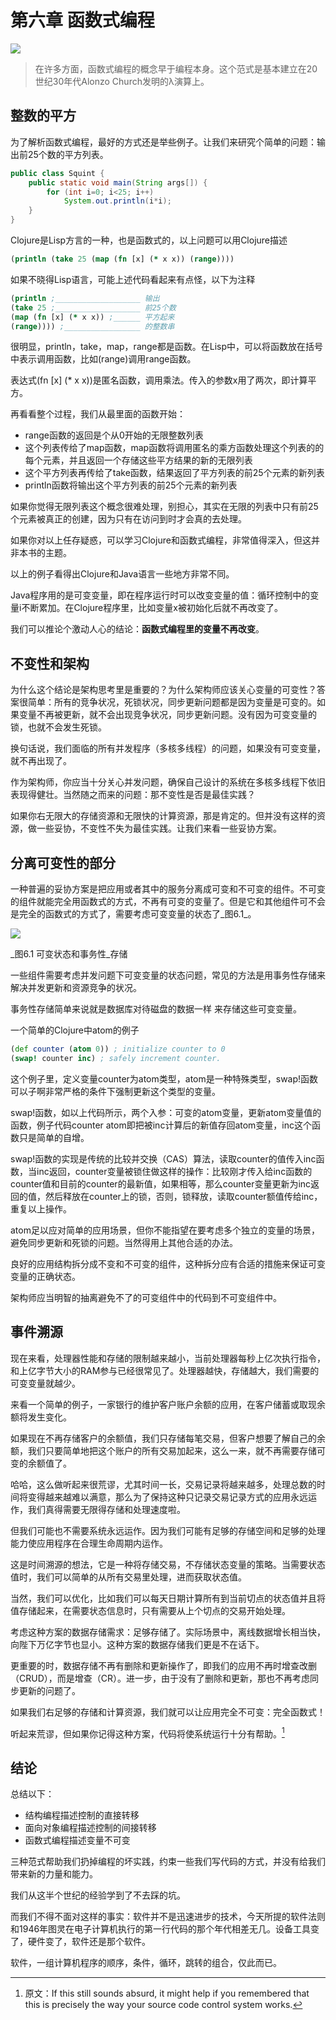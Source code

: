 # 第六章 函数式编程

![](/assets/6/c6.png)

> 在许多方面，函数式编程的概念早于编程本身。这个范式是基本建立在20世纪30年代Alonzo Church发明的λ演算上。

## 整数的平方

为了解析函数式编程，最好的方式还是举些例子。让我们来研究个简单的问题：输出前25个数的平方列表。

```java
public class Squint {
    public static void main(String args[]) {
        for (int i=0; i<25; i++)
            System.out.println(i*i);
    }
}
```

Clojure是Lisp方言的一种，也是函数式的，以上问题可以用Clojure描述

```Clojure
(println (take 25 (map (fn [x] (* x x)) (range))))
```

如果不晓得Lisp语言，可能上述代码看起来有点怪，以下为注释

```Clojure
(println ;___________________ 输出
(take 25 ;___________________ 前25个数
(map (fn [x] (* x x)) ;______ 平方起来
(range)))) ;_________________ 的整数串
```

很明显，println，take，map，range都是函数。在Lisp中，可以将函数放在括号中表示调用函数，比如\(range\)调用range函数。

表达式\(fn \[x\] \(\* x x\)\)是匿名函数，调用乘法。传入的参数x用了两次，即计算平方。

再看看整个过程，我们从最里面的函数开始：

* range函数的返回是个从0开始的无限整数列表
* 这个列表传给了map函数，map函数将调用匿名的乘方函数处理这个列表的的每个元素，并且返回一个存储这些平方结果的新的无限列表
* 这个平方列表再传给了take函数，结果返回了平方列表的前25个元素的新列表
* println函数将输出这个平方列表的前25个元素的新列表

如果你觉得无限列表这个概念很难处理，别担心，其实在无限的列表中只有前25个元素被真正的创建，因为只有在访问到时才会真的去处理。

如果你对以上任存疑惑，可以学习Clojure和函数式编程，非常值得深入，但这并非本书的主题。

以上的例子看得出Clojure和Java语言一些地方非常不同。

Java程序用的是可变变量，即在程序运行时可以改变变量的值：循环控制中的变量i不断累加。在Clojure程序里，比如变量x被初始化后就不再改变了。

我们可以推论个激动人心的结论：**函数式编程里的变量不再改变**。

## 不变性和架构

为什么这个结论是架构思考里是重要的？为什么架构师应该关心变量的可变性？答案很简单：所有的竞争状况，死锁状况，同步更新问题都是因为变量是可变的。如果变量不再被更新，就不会出现竞争状况，同步更新问题。没有因为可变变量的锁，也就不会发生死锁。

换句话说，我们面临的所有并发程序（多核多线程）的问题，如果没有可变变量，就不再出现了。

作为架构师，你应当十分关心并发问题，确保自己设计的系统在多核多线程下依旧表现得健壮。当然随之而来的问题：那不变性是否是最佳实践？

如果你右无限大的存储资源和无限快的计算资源，那是肯定的。但并没有这样的资源，做一些妥协，不变性不失为最佳实践。让我们来看一些妥协方案。

## 分离可变性的部分

一种普遍的妥协方案是把应用或者其中的服务分离成可变和不可变的组件。不可变的组件就能完全用函数式的方式，不再有可变的变量了。但是它和其他组件可不会是完全的函数式的方式了，需要考虑可变变量的状态了_图6.1_。

![](/assets/6/Figure_6.1_Mutating_state_and_transactional_memory.png)

_图6.1 可变状态和事务性_存储

一些组件需要考虑并发问题下可变变量的状态问题，常见的方法是用事务性存储来解决并发更新和资源竞争的状况。

事务性存储简单来说就是数据库对待磁盘的数据一样 来存储这些可变变量。

一个简单的Clojure中atom的例子

```Clojure
(def counter (atom 0)) ; initialize counter to 0
(swap! counter inc) ; safely increment counter.
```

这个例子里，定义变量counter为atom类型，atom是一种特殊类型，swap!函数可以子啊非常严格的条件下强制更新这个类型的变量。

swap!函数，如以上代码所示，两个入参：可变的atom变量，更新atom变量值的函数，例子代码counter atom即把被inc计算后的新值存回atom变量，inc这个函数只是简单的自增。

swap!函数的实现是传统的比较并交换（CAS）算法，读取counter的值传入inc函数，当inc返回，counter变量被锁住做这样的操作：比较刚才传入给inc函数的counter值和目前的counter的最新值，如果相等，那么counter变量更新为inc返回的值，然后释放在counter上的锁，否则，锁释放，读取counter额值传给inc，重复以上操作。

atom足以应对简单的应用场景，但你不能指望在要考虑多个独立的变量的场景，避免同步更新和死锁的问题。当然得用上其他合适的办法。

良好的应用结构拆分成不变和不可变的组件，这种拆分应有合适的措施来保证可变变量的正确状态。

架构师应当明智的抽离避免不了的可变组件中的代码到不可变组件中。

## 事件溯源

现在来看，处理器性能和存储的限制越来越小，当前处理器每秒上亿次执行指令，和上亿字节大小的RAM参与已经很常见了。处理器越快，存储越大，我们需要的可变变量就越少。

来看一个简单的例子，一家银行的维护客户账户余额的应用，在客户储蓄或取现余额将发生变化。

如果现在不再存储客户的余额值，我们只存储每笔交易，但客户想要了解自己的余额，我们只要简单地把这个账户的所有交易加起来，这么一来，就不再需要存储可变的余额值了。

哈哈，这么做听起来很荒谬，尤其时间一长，交易记录将越来越多，处理总数的时间将变得越来越难以满意，那么为了保持这种只记录交易记录方式的应用永远运作，我们真得需要无限得存储和处理速度啦。

但我们可能也不需要系统永远运作。因为我们可能有足够的存储空间和足够的处理能力使应用程序在合理生命周期内运作。

这是时间溯源的想法，它是一种将存储交易，不存储状态变量的策略。当需要状态值时，我们可以简单的从所有交易里处理，进而获取状态值。

当然，我们可以优化，比如我们可以每天日期计算所有到当前切点的状态值并且将值存储起来，在需要状态信息时，只有需要从上个切点的交易开始处理。

考虑这种方案的数据存储需求：足够存储了。实际场景中，离线数据增长相当快，向陛下万亿字节也显小。这种方案的数据存储我们更是不在话下。

更重要的时，数据存储不再有删除和更新操作了，即我们的应用不再时增查改删（CRUD），而是增查（CR）。进一步，由于没有了删除和更新，那也不再考虑同步更新的问题了。

如果我们右足够的存储和计算资源，我们就可以让应用完全不可变：完全函数式！

听起来荒谬，但如果你记得这种方案，代码将使系统运行十分有帮助。[^1]

## 结论

总结以下：

* 结构编程描述控制的直接转移
* 面向对象编程描述控制的间接转移
* 函数式编程描述变量不可变

三种范式帮助我们扔掉编程的坏实践，约束一些我们写代码的方式，并没有给我们带来新的力量和能力。

我们从这半个世纪的经验学到了不去踩的坑。

而我们不得不面对这样的事实：软件并不是迅速进步的技术，今天所提的软件法则和1946年图灵在电子计算机执行的第一行代码的那个年代相差无几。设备工具变了，硬件变了，软件还是那个软件。

软件，一组计算机程序的顺序，条件，循环，跳转的组合，仅此而已。

[^1]: 原文：If this still sounds absurd, it might help if you remembered that this is precisely the way your source code control system works.

